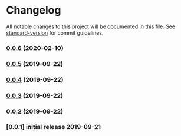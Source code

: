# Changelog

All notable changes to this project will be documented in this file. See [standard-version](https://github.com/conventional-changelog/standard-version) for commit guidelines.

### [0.0.6](https://github.com/laravel/echo/compare/v0.0.5...v0.0.6) (2020-02-10)

### [0.0.5](https://github.com/laravel/echo/compare/v0.0.4...v0.0.5) (2019-09-22)

### [0.0.4](https://github.com/laravel/echo/compare/v0.0.3...v0.0.4) (2019-09-22)

### [0.0.3](https://github.com/laravel/echo/compare/v0.0.2...v0.0.3) (2019-09-22)

### 0.0.2 (2019-09-22)

### [0.0.1] initial release 2019-09-21
